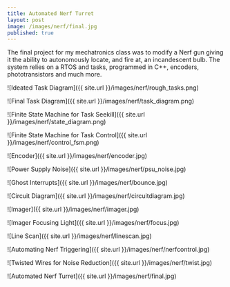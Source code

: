 ```yaml
---
title: Automated Nerf Turret
layout: post
image: /images/nerf/final.jpg
published: true
---
```


The final project for my mechatronics class was to modify a Nerf gun giving it the ability to autonomously locate, and fire at, an incandescent bulb. The system relies on a RTOS and tasks, programmed in C++, encoders, phototransistors and much more.

<!-- more -->

![Ideated Task Diagram]({{ site.url }}/images/nerf/rough_tasks.png)

![Final Task Diagram]({{ site.url }}/images/nerf/task_diagram.png)


![Finite State Machine for Task Seekill]({{ site.url }}/images/nerf/state_diagram.png)


![Finite State Machine for Task Control]({{ site.url }}/images/nerf/control_fsm.png)


![Encoder]({{ site.url }}/images/nerf/encoder.jpg)


![Power Supply Noise]({{ site.url }}/images/nerf/psu_noise.jpg)


![Ghost Interrupts]({{ site.url }}/images/nerf/bounce.jpg)


![Circuit Diagram]({{ site.url }}/images/nerf/circuitdiagram.jpg)


![Imager]({{ site.url }}/images/nerf/imager.jpg)


![Imager Focusing Light]({{ site.url }}/images/nerf/focus.jpg)


![Line Scan]({{ site.url }}/images/nerf/linescan.jpg)


![Automating Nerf Triggering]({{ site.url }}/images/nerf/nerfcontrol.jpg)

![Twisted Wires for Noise Reduction]({{ site.url }}/images/nerf/twist.jpg)

![Automated Nerf Turret]({{ site.url }}/images/nerf/final.jpg)
